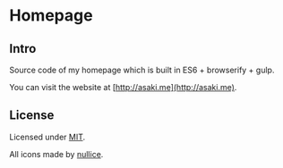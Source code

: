 # Homepage

## Intro
Source code of my homepage which is built in ES6 + browserify + gulp.

You can visit the website at [http://asaki.me](http://asaki.me).

## License
Licensed under [MIT](https://github.com/jikkai/homepage/blob/master/LICENSE).

All icons made by [nullice](https://github.com/nullice).
